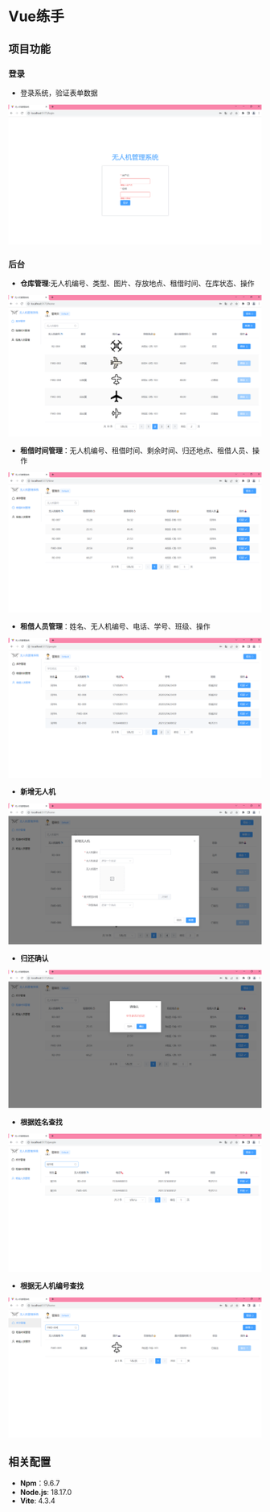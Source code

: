 # Vue练手

## 项目功能

### 登录
- 登录系统，验证表单数据

![](/doc/login.png)

### 后台
- **仓库管理**:无人机编号、类型、图片、存放地点、租借时间、在库状态、操作

![index](/doc/index.png)

- **租借时间管理**：无人机编号、租借时间、剩余时间、归还地点、租借人员、操作

![](/doc/time.png)
- **租借人员管理**：姓名、无人机编号、电话、学号、班级、操作

![](/doc/people.png)
- **新增无人机**

![](/doc/add.png)
- **归还确认**

![](/doc/confirm.png)
- **根据姓名查找**

![](/doc/searchpeople.png)
- **根据无人机编号查找**

![](/doc/searchUAV.png)

## 相关配置

- **Npm**：9.6.7
- **Node.js**: 18.17.0
- **Vite**: 4.3.4
